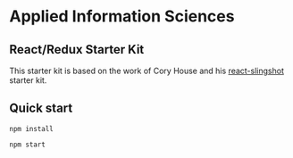 # Applied Information Sciences
## React/Redux Starter Kit

This starter kit is based on the work of Cory House and his
[react-slingshot](https://github.com/coryhouse/react-slingshot) starter kit.

## Quick start

`npm install`

`npm start`
